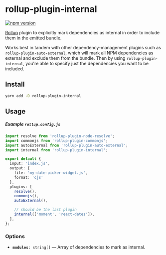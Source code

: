 # rollup-plugin-internal

[![npm version](https://badge.fury.io/js/rollup-plugin-internal.svg)](https://badge.fury.io/js/rollup-plugin-internal)

[Rollup](https://rollupjs.org/) plugin to explicitly mark dependencies as internal in order to include them in the emitted bundle.

Works best in tandem with other dependency-management plugins such as [`rollup-plugin-auto-external`](https://www.npmjs.com/package/rollup-plugin-auto-external), which will mark all NPM dependencies as external and exclude them from the bundle. Then by using `rollup-plugin-internal`, you're able to specify just the dependencies you want to be included. 

## Install

```bash
yarn add -D rollup-plugin-internal
```

## Usage

##### Example `rollup.config.js`

```ts
import resolve from 'rollup-plugin-node-resolve';
import commonjs from 'rollup-plugin-commonjs';
import autoExternal from 'rollup-plugin-auto-external';
import internal from 'rollup-plugin-internal';

export default {
  input: 'index.js',
  output: {
    file: 'my-date-picker-widget.js',
    format: 'cjs'
  },
  plugins: [
    resolve(),
    commonjs(),
    autoExternal(),

    // should be the last plugin
    internal(['moment', 'react-dates']),
  ],
};
```

### Options

- **`modules`**`: string[]` — Array of dependencies to mark as internal.
